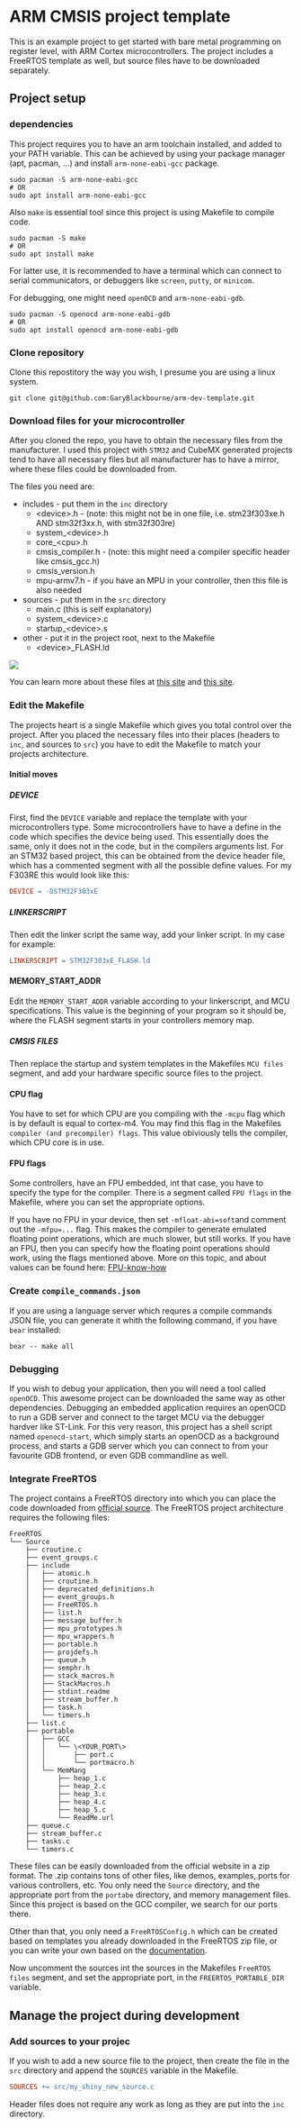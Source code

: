 # ARM CMSIS project template

This is an example project to get started with bare metal programming on register level, with ARM Cortex microcontrollers. The project includes a FreeRTOS template as well, but source files have to be downloaded separately.

## Project setup

### dependencies

This project requires you to have an arm toolchain installed, and added to your PATH variable. This can be achieved by using your package manager (apt, pacman, ...) and install `arm-none-eabi-gcc` package.

``` shell
sudo pacman -S arm-none-eabi-gcc
# OR
sudo apt install arm-none-eabi-gcc
```

Also `make` is essential tool since this project is using Makefile to compile code.

``` shell
sudo pacman -S make
# OR
sudo apt install make
```

For latter use, it is recommended to have a terminal which can connect to serial communicators, or debuggers like `screen`, `putty`, or `minicom`.

For debugging, one might need `openOCD` and `arm-none-eabi-gdb`.

``` Shell
sudo pacman -S openocd arm-none-eabi-gdb
# OR
sudo apt install openocd arm-none-eabi-gdb
```

### Clone repository

Clone this repostitory the way you wish, I presume you are using a linux system.

```
git clone git@github.com:GaryBlackbourne/arm-dev-template.git
```

### Download files for your microcontroller

After you cloned the repo, you have to obtain the necessary files from the manufacturer. I used this project with `STM32` and CubeMX generated projects tend to have all necessary files but all manufacturer has to have a mirror, where these files could be downloaded from.

The files you need are:
- includes - put them in the `inc` directory
  - \<device\>.h - (note: this might not be in one file, i.e. stm23f303xe.h AND stm32f3xx.h, with stm32f303re)
  - system_\<device\>.h 
  - core_\<cpu\>.h
  - cmsis_compiler.h - (note: this might need a compiler specific header like cmsis_gcc.h)
  - cmsis_version.h 
  - mpu-armv7.h - if you have an MPU in your controller, then this file is also needed
- sources - put them in the `src` directory
  - main.c (this is self explanatory)
  - system_\<device\>.c 
  - startup_\<device\>.s
- other - put it in the project root, next to the Makefile
  - \<device\>\_FLASH.ld

![](https://www.keil.com/pack/doc/cmsis/Core/html/CMSIS_CORE_Files.png)

You can learn more about these files at [this site](https://arm-software.github.io/CMSIS_5/Core/html/using_pg.html) and [this site](https://www.keil.com/pack/doc/cmsis/Core/html/templates_pg.html).

### Edit the Makefile

The projects heart is a single Makefile which gives you total control over the project. After you placed the necessary files 
into their places (headers to `inc`, and sources to `src`) you have to edit the Makefile to match your projects architecture.

#### Initial moves

##### DEVICE
First, find the `DEVICE` variable and replace the template with your microcontrollers type. Some microcontrollers have to have a define in the code which specifies the device being used. This essentially does the same, only it does not in the code, but in the compilers arguments list. For an STM32 based project, this can be obtained from the device header file, which has a commented segment with all the possible define values. For my F303RE this would look like this:

``` Makefile
DEVICE = -DSTM32F303xE
```

##### LINKERSCRIPT
Then edit the linker script the same way, add your linker script. In my case for example:

``` Makefile
LINKERSCRIPT = STM32F303xE_FLASH.ld
```

#### MEMORY_START_ADDR
Edit the `MEMORY_START_ADDR` variable according to your linkerscript, and MCU specifications. This value is the beginning of your program so it should be, where the FLASH segment starts in your controllers memory map.

##### CMSIS FILES
Then replace the startup and system templates in the Makefiles `MCU files` segment, and add your hardware specific source files to the project.

#### CPU flag
You have to set for which CPU are you compiling with the `-mcpu` flag which is by default is equal to cortex-m4. You may find this flag in the Makefiles `compiler (and precompiler) flags`. This value obiviously tells the compiler, which CPU core is in use.

#### FPU flags
Some controllers, have an FPU embedded, int that case, you have to specify the type for the compiler. There is a segment called `FPU flags` in the Makefile, where you can set the appropriate options.

If you have no FPU in your device, then set `-mfloat-abi=soft`and comment out the `-mfpu=...` flag. This 
makes the compiler to generate emulated floating point operations, which are much slower, but still works. 
If you have an FPU, then you can specify how the floating point operations should work, using the flags mentioned above. 
More on this topic, and about values can be found here: [FPU-know-how](https://embeddedartistry.com/blog/2017/10/11/demystifying-arm-floating-point-compiler-options/)



### Create `compile_commands.json`

If you are using a language server which requres a compile commands JSON file, you can generate it whith the following command, if you have `bear` installed:

```
bear -- make all
```
### Debugging

If you wish to debug your application, then you will need a tool called `openOCD`. This awesome project can be downloaded the same way as other dependencies. Debugging an embedded application requires an openOCD to run a GDB server and connect to the target MCU via the debugger hardver like ST-Link. For this very reason, this project has a shell script named `openocd-start`, which simply starts an openOCD as a background process, and starts a GDB server which you can connect to from your favourite GDB frontend, or even GDB commandline as well.

### Integrate FreeRTOS

The project contains a FreeRTOS directory into which you can place the code downloaded from [official source](https://www.freertos.org/). 
The FreeRTOS project architecture requires the following files:

```
FreeRTOS
└── Source
    ├── croutine.c
    ├── event_groups.c
    ├── include
    │   ├── atomic.h
    │   ├── croutine.h
    │   ├── deprecated_definitions.h
    │   ├── event_groups.h
    │   ├── FreeRTOS.h
    │   ├── list.h
    │   ├── message_buffer.h
    │   ├── mpu_prototypes.h
    │   ├── mpu_wrappers.h
    │   ├── portable.h
    │   ├── projdefs.h
    │   ├── queue.h
    │   ├── semphr.h
    │   ├── stack_macros.h
    │   ├── StackMacros.h
    │   ├── stdint.readme
    │   ├── stream_buffer.h
    │   ├── task.h
    │   └── timers.h
    ├── list.c
    ├── portable
    │   ├── GCC
    │   │   └── \<YOUR_PORT\>
    │   │       ├── port.c
    │   │       └── portmacro.h
    │   └── MemMang
    │       ├── heap_1.c
    │       ├── heap_2.c
    │       ├── heap_3.c
    │       ├── heap_4.c
    │       ├── heap_5.c
    │       └── ReadMe.url
    ├── queue.c
    ├── stream_buffer.c
    ├── tasks.c
    └── timers.c
```

These files can be easily downloaded from the official website in a zip format. The .zip contains tons of other files, like demos, examples, ports for various controllers, etc. You only need the `Source` directory, and the appropriate port from the `portabe` directory, and memory management files. Since this project is based on the GCC compiler, we search for our ports there.

Other than that, you only need a `FreeRTOSConfig.h` which can be created based on templates you already downloaded in the FreeRTOS zip file, or you can write your own based on the [documentation](https://www.freertos.org/a00110.html).

Now uncomment the sources int the sources in the Makefiles `FreeRTOS files` segment, and set the appropriate port, in the `FREERTOS_PORTABLE_DIR` variable.

## Manage the project during development

### Add sources to your projec
If you wish to add a new source file to the project, then create the file in the `src` directory and append the `SOURCES` variable in the Makefile. 

``` Makefile
SOURCES += src/my_shiny_new_source.c
```

Header files does not require any work as long as they are put into the `inc` directory.
